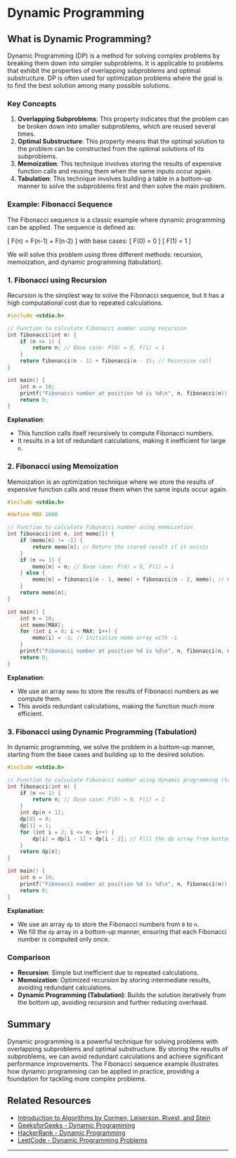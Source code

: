 # Dynamic Programming

## What is Dynamic Programming?

Dynamic Programming (DP) is a method for solving complex problems by breaking them down into simpler subproblems. It is applicable to problems that exhibit the properties of overlapping subproblems and optimal substructure. DP is often used for optimization problems where the goal is to find the best solution among many possible solutions.

### Key Concepts

1. **Overlapping Subproblems**: This property indicates that the problem can be broken down into smaller subproblems, which are reused several times.
2. **Optimal Substructure**: This property means that the optimal solution to the problem can be constructed from the optimal solutions of its subproblems.
3. **Memoization**: This technique involves storing the results of expensive function calls and reusing them when the same inputs occur again.
4. **Tabulation**: This technique involves building a table in a bottom-up manner to solve the subproblems first and then solve the main problem.

### Example: Fibonacci Sequence

The Fibonacci sequence is a classic example where dynamic programming can be applied. The sequence is defined as:

\[ F(n) = F(n-1) + F(n-2) \]
with base cases:
\[ F(0) = 0 \]
\[ F(1) = 1 \]

We will solve this problem using three different methods: recursion, memoization, and dynamic programming (tabulation).

### 1. Fibonacci using Recursion

Recursion is the simplest way to solve the Fibonacci sequence, but it has a high computational cost due to repeated calculations.

```c
#include <stdio.h>

// Function to calculate Fibonacci number using recursion
int fibonacci(int n) {
    if (n <= 1) {
        return n; // Base case: F(0) = 0, F(1) = 1
    }
    return fibonacci(n - 1) + fibonacci(n - 2); // Recursive call
}

int main() {
    int n = 10;
    printf("Fibonacci number at position %d is %d\n", n, fibonacci(n));
    return 0;
}
```

**Explanation**:
- This function calls itself recursively to compute Fibonacci numbers.
- It results in a lot of redundant calculations, making it inefficient for large `n`.

### 2. Fibonacci using Memoization

Memoization is an optimization technique where we store the results of expensive function calls and reuse them when the same inputs occur again.

```c
#include <stdio.h>

#define MAX 1000

// Function to calculate Fibonacci number using memoization
int fibonacci(int n, int memo[]) {
    if (memo[n] != -1) {
        return memo[n]; // Return the stored result if it exists
    }
    if (n <= 1) {
        memo[n] = n; // Base case: F(0) = 0, F(1) = 1
    } else {
        memo[n] = fibonacci(n - 1, memo) + fibonacci(n - 2, memo); // Recursive call with memoization
    }
    return memo[n];
}

int main() {
    int n = 10;
    int memo[MAX];
    for (int i = 0; i < MAX; i++) {
        memo[i] = -1; // Initialize memo array with -1
    }
    printf("Fibonacci number at position %d is %d\n", n, fibonacci(n, memo));
    return 0;
}
```

**Explanation**:
- We use an array `memo` to store the results of Fibonacci numbers as we compute them.
- This avoids redundant calculations, making the function much more efficient.

### 3. Fibonacci using Dynamic Programming (Tabulation)

In dynamic programming, we solve the problem in a bottom-up manner, starting from the base cases and building up to the desired solution.

```c
#include <stdio.h>

// Function to calculate Fibonacci number using dynamic programming (tabulation)
int fibonacci(int n) {
    if (n <= 1) {
        return n; // Base case: F(0) = 0, F(1) = 1
    }
    int dp[n + 1];
    dp[0] = 0;
    dp[1] = 1;
    for (int i = 2; i <= n; i++) {
        dp[i] = dp[i - 1] + dp[i - 2]; // Fill the dp array from bottom-up
    }
    return dp[n];
}

int main() {
    int n = 10;
    printf("Fibonacci number at position %d is %d\n", n, fibonacci(n));
    return 0;
}
```

**Explanation**:
- We use an array `dp` to store the Fibonacci numbers from `0` to `n`.
- We fill the `dp` array in a bottom-up manner, ensuring that each Fibonacci number is computed only once.

### Comparison

- **Recursion**: Simple but inefficient due to repeated calculations.
- **Memoization**: Optimized recursion by storing intermediate results, avoiding redundant calculations.
- **Dynamic Programming (Tabulation)**: Builds the solution iteratively from the bottom up, avoiding recursion and further reducing overhead.

## Summary

Dynamic programming is a powerful technique for solving problems with overlapping subproblems and optimal substructure. By storing the results of subproblems, we can avoid redundant calculations and achieve significant performance improvements. The Fibonacci sequence example illustrates how dynamic programming can be applied in practice, providing a foundation for tackling more complex problems.

## Related Resources

- [Introduction to Algorithms by Cormen, Leiserson, Rivest, and Stein](https://mitpress.mit.edu/books/introduction-algorithms)
- [GeeksforGeeks - Dynamic Programming](https://www.geeksforgeeks.org/dynamic-programming/)
- [HackerRank - Dynamic Programming](https://www.hackerrank.com/domains/tutorials/10-days-of-dp)
- [LeetCode - Dynamic Programming Problems](https://leetcode.com/tag/dynamic-programming/)

---
